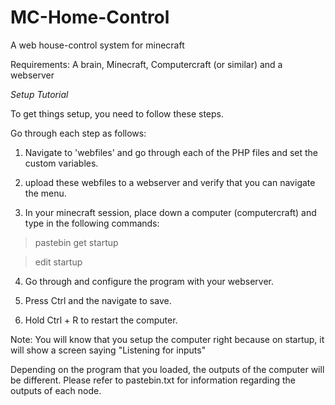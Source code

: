 # MC-Home-Control
A web house-control system for minecraft

Requirements: A brain, Minecraft, Computercraft (or similar) and a webserver


*Setup Tutorial*

To get things setup, you need to follow these steps.

Go through each step as follows:

1. Navigate to 'webfiles' and go through each of the PHP files and set the custom variables.

2. upload these webfiles to a webserver and verify that you can navigate the menu.

3. In your minecraft session, place down a computer (computercraft) and type in the following commands:

> pastebin get <pastebin code> startup

> edit startup

4. Go through and configure the program with your webserver.

5. Press Ctrl and the navigate to save.

6. Hold Ctrl + R to restart the computer.

Note: You will know that you setup the computer right because on startup, it will show a screen saying "Listening for inputs"

Depending on the program that you loaded, the outputs of the computer will be different. Please refer to pastebin.txt for information regarding the outputs of each node.
